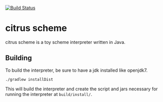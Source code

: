[![Build Status](https://travis-ci.org/OrangeShark/citrus-scheme.svg?branch=master)](https://travis-ci.org/OrangeShark/citrus-scheme)
# citrus scheme

citrus scheme is a toy scheme interpreter written in Java.

## Building

To build the interpreter, be sure to have a jdk installed like openjdk7.

```
./gradlew installDist
```

This will build the interpreter and create the script and jars necessary 
for running the interpreter at `build/install/`.
